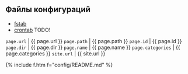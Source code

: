 ## Файлы конфигураций

- [fstab](fstab) 
- [crontab](crontab) <span class="r">TODO!</span>

`page.url` | {{ page.url }}
`page.path` | {{ page.path }}
`page.id` | {{ page.id }}
`page.dir` | {{ page.dir }}
`page.name` | {{ page.name }}
`page.categories` | {{ page.categories }}
`site.url` | {{ site.url }}


{% include f.htm f="config/README.md" %}

